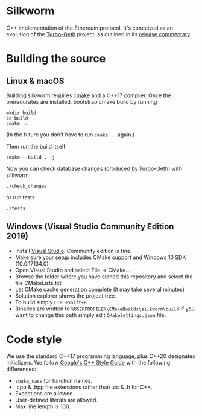 Silkworm
===

C++ implementation of the Ethereum protocol.
It's conceived as an evolution of the [Turbo-Geth](https://github.com/ledgerwatch/turbo-geth) project,
as outlined in its [release commentary](https://ledgerwatch.github.io/turbo_geth_release.html#Licence-and-language-migration-plan-out-of-scope-for-the-release).

# Building the source
## Linux & macOS
Building silkworm requires [cmake](https://cgold.readthedocs.io/en/latest/first-step/installation.html) and a C++17 compiler.
Once the prerequisites are installed, bootstrap cmake build by running
```
mkdir build
cd build
cmake ..
```
(In the future you don't have to run `cmake ..` again.)

Then run the build itself
```
cmake --build . -j
```
Now you can check database changes (produced by [Turbo-Geth](https://github.com/ledgerwatch/turbo-geth)) with silkworm
```
./check_changes
```
or run tests
```
./tests
```
## Windows (Visual Studio Community Edition 2019)
* Install [Visual Studio](https://www.visualstudio.com/downloads/). Community edition is fine.
* Make sure your setup includes CMake support and Windows 10 SDK (10.0.17134.0)
* Open Visual Studio and select File -> CMake... 
* Browse the folder where you have cloned this repository and select the file CMakeLists.txt
* Let CMake cache generation complete (it may take several minutes)
* Solution explorer shows the project tree.
* To build simply `CTRL+Shift+B`
* Binaries are written to `%USERPROFILE%\CMakeBuilds\silkworm\build` If you want to change this path simply edit `CMakeSettings.json` file.

# Code style

We use the standard C++17 programming language, plus C++20 designated initializers.
We follow [Google's C++ Style Guide](https://google.github.io/styleguide/cppguide.html) with the following differences:

* `snake_case` for function names.
* .cpp & .hpp file extensions rather than .cc & .h for C++.
* Exceptions are allowed.
* User-defined literals are allowed.
* Max line length is 100.
